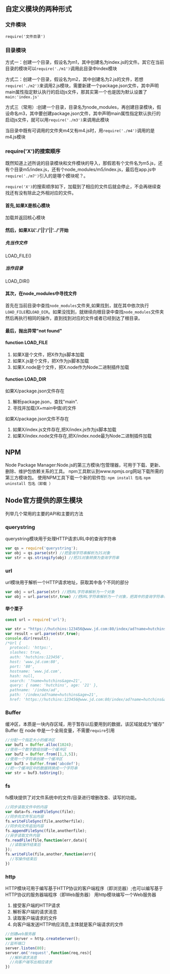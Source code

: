 ## 自定义模块的两种形式 

### 文件模块

``require('文件目录')``

### 目录模块                    

方式一：创建一个目录，假设名为m1，其中创建名为index.js的文件。其它在当前目录的模块可以``require('./m1')``调用此目录中index模块

方式二：创建一个目录，假设名为m2，其中创建名为2.js的文件，若想``require('./m2')``来调用2.js模块，需要新建一个package.json文件，其中声明main属性指定默认执行的启动js文件，那其实第一个也是因为默认设置了``main:'index.js'``

方式三（常用）:创建一个目录，目录名为node_modules，再创建目录模块，假设命名m3，其中要创建package.json文件，其中声明main属性指定默认执行的启动js文件，就可以用``require('./m3')``来调用此模块

当目录中既有可调用的文件夹m4又有m4.js时，用``require('./m4')``调用的是m4.js模块

<!--more-->
### require('X')的搜索顺序

既然知道上述所说的目录模块和文件模块的导入，那假若有个文件名为m5.js，还有个目录m5/index.js，还有个node_modules/m5/index.js，最后在app.js中``require('./m7')``引入的是哪个模块呢？。

``require('X')``的搜索顺序如下，加载到了相应的文件后就会停止，不会再继续查找还有没有除此之外相对应的文件。

#### 首先,如果X是核心模块

加载并返回核心模块

#### 然后，如果X以'./'||'/'||'../'开始

##### 先当作文件

LOAD_FILE()

##### 当作目录

LOAD_DIR()

#### 其次，在node_modules中寻找文件

首先在当前目录中查找``node_modules``文件夹,如果找到，就在其中依次执行``LOAD_FILE``和``LOAD_DIR``。如果没找到，就继续向根目录中查找``node_modules``文件夹然后再执行相同的操作，直到找到对应的文件或者已经到达了根目录。

#### 最后，抛出异常"not found"


#### function LOAD_FILE

1. 如果X是个文件，把X作为js脚本加载
2. 如果X.js是个文件，把X作为js脚本加载
3. 如果X.node是个文件，把X.node作为Node二进制插件加载



#### function LOAD_DIR

如果X/package.json文件存在

1. 解析package.json，查找"main".
2. 寻找并加载(X+main中值)的文件

如果X/package.json文件不存在

1. 如果X/index.js文件存在,把X/index.js作为js脚本加载
2. 如果X/index.node文件存在,把X/index.node最为Node二进制插件加载

## NPM

Node Package Manager:Node.js的第三方模块/包管理器，可用于下载、更新、删除、维护包依赖关系的工具。
npm工具默认到www.npmjs.org网站下载所需的第三方模块包。
使用NPM工具下载一个新的软件包:
``npm install 包名``
``npm uninstall 包名（卸载 ）``


## Node官方提供的原生模块

列举几个常用的主要的API和主要的方法

### querystring

querystring模块用于处理HTTP请求URL中的查询字符串

```js
var qs = require('querystring');
var obj = qs.parse(str) //把查询字符串解析为JS对象
var str = qs.stringify(obj) //把JS对象转换为查询字符串
```

### url

url模块用于解析一个HTTP请求地址，获取其中各个不同的部分
```js
var obj = url.parse(str) //把URL字符串解析为一个对象
var obj = url.parse(str,true) //把URL字符串解析为一个对象，把其中的查询字符串也解析为对象
```

#### 举个栗子

```js
const url = require('url');

var str = "https://hutchins:123456@www.jd.com:80/index/ad?name=hutchins&age=21";
var result = url.parse(str,true);
console.dir(result);
/*Url {
  protocol: 'https:',
  slashes: true,
  auth: 'hutchins:123456',
  host: 'www.jd.com:80',
  port: '80',
  hostname: 'www.jd.com',
  hash: null,
  search: '?name=hutchins&age=21',
  query: { name: 'hutchins', age: '21' },
  pathname: '/index/ad',
  path: '/index/ad?name=hutchins&age=21',
  href: 'https://hutchins:123456@www.jd.com:80/index/ad?name=hutchins&age=21' }*/
```


### Buffer

缓冲区，本质是一块内存区域，用于暂存以后要用到的数据，该区域就成为“缓存”
Buffer 在 node 中是一个全局变量，不需要``require``引用

```js
//分配一个指定大小的缓冲区
var buf1 = Buffer.alloc(1024);
//使用一个数字数组创建一个缓冲区
var buf2 = Buffer.from([1,3,5]);
//使用一个字符串创建一个缓冲区
var buf3 = Buffer.from('abcdef');
//把一个缓冲区中的数据转换成一个字符串
var str = buf3.toString();
```

### fs

fs模块提供了对文件系统中的文件/目录进行增删改查、读写的功能。
```js
//同步读取文件中的内容
var data=fs.readFileSync(file);
//同步向文件写出内容
fs.writeFileSync(file,anotherfile);
//同步向文件追加内容
fs.appendFileSync(file,anotherfile);
//异步读取文件内容
fs.readFile(file,function(err,data){
  //读取操作结束后
});
fs.writeFile(file,another,function(err){
  //写操作结束后
})
```

### http

HTTP模块可用于编写基于HTTP协议的客户端程序（即浏览器）;也可以编写基于HTTP协议的服务器端程序（即Web服务器）
用http模块编写一个Web服务器

1. 接受客户端的HTTP请求
2. 解析客户端的请求消息
3. 读取客户端请求的文件
4. 向客户端发送HTTP响应消息,主体就是客户端请求的文件

```js
//创建web服务器
var server = http.createServer();
//监听端口
server.listen(80);
server.on('request',function(req,res){
  //解析请求消息
  //向客户端写出相应请求
})
```




 
